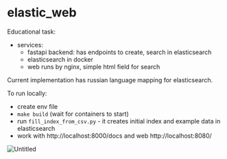 # elastic_web

Educational task:
- services:
    - fastapi backend: has endpoints to create, search in elasticsearch
    - elasticsearch in docker
    - web runs by nginx, simple html field for search


Current implementation has russian language mapping for elasticsearch.


To run locally:
- create env file
- `make build` (wait for containers to start)
- run `fill_index_from_csv.py` - it creates initial index and example data in elasticsearch
- work with http://localhost:8000/docs and web http://localhost:8080/


![Untitled](https://user-images.githubusercontent.com/8655093/218241066-b2169604-da47-46fb-85b9-c77ea2a60301.png)
